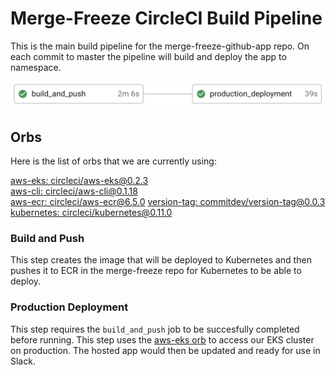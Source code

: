 # Merge-Freeze CircleCI Build Pipeline

This is the main build pipeline for the merge-freeze-github-app repo. On each commit to master the pipeline will build and deploy the app to namespace.

![diagram of circleci pipeline](pipeline.png)

## Orbs
Here is the list of orbs that we are currently using:

[aws-eks: circleci/aws-eks@0.2.3](https://circleci.com/orbs/registry/orb/circleci/aws-eks)<br />
[aws-cli: circleci/aws-cli@0.1.18](https://circleci.com/orbs/registry/orb/circleci/aws-cli)<br />
[aws-ecr: circleci/aws-ecr@6.5.0](https://circleci.com/orbs/registry/orb/circleci/aws-ecr?version=6.5.0)
[version-tag: commitdev/version-tag@0.0.3](https://circleci.com/orbs/registry/orb/commitdev/version-tag)<br />
[kubernetes: circleci/kubernetes@0.11.0](https://circleci.com/orbs/registry/orb/circleci/kubernetes)<br />

### Build and Push
This step creates the image that will be deployed to Kubernetes and then pushes it to ECR in the merge-freeze repo for Kubernetes to be able to deploy. 

### Production Deployment
This step requires the `build_and_push` job to be succesfully completed before running. This step uses the [aws-eks orb](https://circleci.com/orbs/registry/orb/circleci/aws-eks) to access our EKS cluster on production. The hosted app would then be updated and ready for use in Slack.